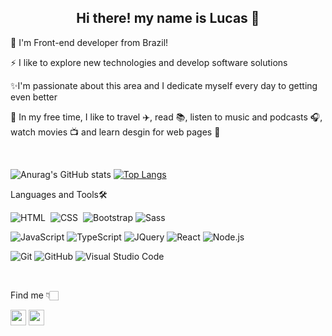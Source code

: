 <div align="center">
<h2> Hi there! my name is Lucas 👋 </h2>
</div>

🌱 I'm Front-end developer from Brazil!

⚡ I like to explore new technologies and develop software solutions

✨I'm passionate about this area and I dedicate myself every day to getting even better

🚩 In my free time, I like to travel :airplane:, read :books:, listen to music and podcasts :headphones:, watch movies :tv: and learn desgin for web pages 🎨

<br />

![Anurag's GitHub stats](https://github-readme-stats.vercel.app/api?username=lucaslc11&show_icons=true&theme=dracula&title_color=3385ff)
[![Top Langs](https://github-readme-stats.vercel.app/api/top-langs/?username=lucaslc11&layout=compact&theme=dracula)](https://github.com/anuraghazra/github-readme-stats)



Languages and Tools🛠

![HTML](https://img.shields.io/badge/-HTML-05122A?style=flat&logo=HTML5)&nbsp; ![CSS](https://img.shields.io/badge/-CSS-05122A?style=flat&logo=CSS3&logoColor=1572B6)&nbsp; ![Bootstrap](https://img.shields.io/badge/-Bootstrap-05122A?style=flat&logo=bootstrap&logoColor=563D7C) ![Sass](https://img.shields.io/badge/-Sass-05122A?style=flat&logo=sass&logoColor=#CF649A)

![JavaScript](https://img.shields.io/badge/-JavaScript-05122A?style=flat&logo=javascript)&nbsp;![TypeScript](https://img.shields.io/badge/-TypeScript-05122A?style=flat&logo=typescript)&nbsp;![JQuery](https://img.shields.io/badge/-JQuery-05122A?style=flat&logo=jquery)&nbsp;![React](https://img.shields.io/badge/-React-05122A?style=flat&logo=react)&nbsp;![Node.js](https://img.shields.io/badge/-Node.js-05122A?style=flat&logo=node.js)&nbsp;

![Git](https://img.shields.io/badge/-Git-05122A?style=flat&logo=git)&nbsp;![GitHub](https://img.shields.io/badge/-GitHub-05122A?style=flat&logo=github)&nbsp;![Visual Studio Code](https://img.shields.io/badge/-Visual%20Studio%20Code-05122A?style=flat&logo=visual-studio-code&logoColor=007ACC)&nbsp;

<br />

Find me 👇🏻

<a href="https://www.linkedin.com/in/lucas-louren%C3%A7o-7b6970144/"><img src="https://img.shields.io/badge/linkedin-%230077B5.svg?&style=for-the-badge&logo=linkedin&logoColor=white" height=25></a> <a href="https://www.instagram.com/lucaslc112"><img src="https://img.shields.io/badge/instagram-%23833AB4.svg?&style=for-the-badge&logo=instagram&logoColor=white" height=25></a>
